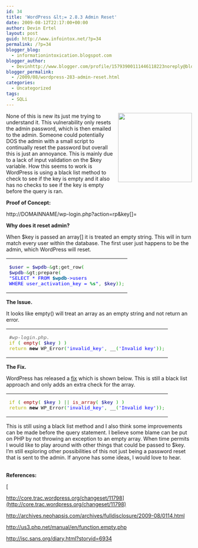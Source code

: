 ```yaml
---
id: 34
title: 'WordPress &lt;= 2.8.3 Admin Reset'
date: 2009-08-12T22:17:00+00:00
author: Devin Ertel
layout: post
guid: http://www.infointox.net/?p=34
permalink: /?p=34
blogger_blog:
  - informationintoxication.blogspot.com
blogger_author:
  - Devinhttp://www.blogger.com/profile/15793900111446118223noreply@blogger.com
blogger_permalink:
  - /2009/08/wordpress-283-admin-reset.html
categories:
  - Uncategorized
tags:
  - SQLi
---
```

<a href="http://2.bp.blogspot.com/_CSYBzy3J1s8/SoNA32tFXjI/AAAAAAAAAtg/Y-c03xOEgrI/s1600-h/wordpress-logo.png" onblur="try {parent.deselectBloggerImageGracefully();} catch(e) {}"><img id="BLOGGER_PHOTO_ID_5369206509077356082" style="float: right; margin: 0pt 0pt 10px 10px; cursor: pointer; width: 200px; height: 188px;" src="http://2.bp.blogspot.com/_CSYBzy3J1s8/SoNA32tFXjI/AAAAAAAAAtg/Y-c03xOEgrI/s200/wordpress-logo.png" border="0" alt="" /></a>None of this is new its just me trying to understand it. This vulnerability only resets the admin password, which is then emailed to the admin. Someone could potentially DOS the admin with a small script to continually reset the password but overall this is just an annoyance. This is mainly due to a lack of input validation on the $key variable. How this seems to work is WordPress is using a black list method to check to see if the key is empty and it also has no checks to see if the key is empty before the query is ran.

<span style="font-weight: bold;">Proof of Concept:</span>
  
http://DOMAINNAME/wp-login.php?action=rp&key[]=

<span style="font-weight: bold;">Why does it reset admin? </span>

When $key is passed an array[] it is treated an empty string. This will in turn match every user within the database. The first user just happens to be the admin, which WordPress will reset.

<div class="wp_syntax">
  <table>
    <tr>
      <td class="code">
        <pre class="php" style="font-family:monospace;"><span style="color: #000088;">$user</span> <span style="color: #339933;">=</span> <span style="color: #000088;">$wpdb</span><span style="color: #339933;">-&</span>gt<span style="color: #339933;">;</span>get_row<span style="color: #009900;">&#40;</span>
<span style="color: #000088;">$wpdb</span><span style="color: #339933;">-&</span>gt<span style="color: #339933;">;</span>prepare<span style="color: #009900;">&#40;</span>
<span style="color: #0000ff;">"SELECT * FROM <span style="color: #006699; font-weight: bold;">$wpdb</span>-&gt;users
WHERE user_activation_key = <span style="color: #009933; font-weight: bold;">%s</span>"</span><span style="color: #339933;">,</span> <span style="color: #000088;">$key</span><span style="color: #009900;">&#41;</span><span style="color: #009900;">&#41;</span><span style="color: #339933;">;</span></pre>
      </td>
    </tr>
  </table>
</div>

<span style="font-weight: bold;">The Issue.</span>
  
It looks like empty() will treat an array as an empty string and not return an error.

<div class="wp_syntax">
  <table>
    <tr>
      <td class="code">
        <pre class="php" style="font-family:monospace;"><span style="color: #666666; font-style: italic;">#wp-login.php.
</span><span style="color: #b1b100;">if</span> <span style="color: #009900;">&#40;</span> <span style="color: #990000;">empty</span><span style="color: #009900;">&#40;</span> <span style="color: #000088;">$key</span> <span style="color: #009900;">&#41;</span> <span style="color: #009900;">&#41;</span>
<span style="color: #b1b100;">return</span> <span style="color: #000000; font-weight: bold;">new</span> WP_Error<span style="color: #009900;">&#40;</span><span style="color: #0000ff;">'invalid_key'</span><span style="color: #339933;">,</span> __<span style="color: #009900;">&#40;</span><span style="color: #0000ff;">'Invalid key'</span><span style="color: #009900;">&#41;</span><span style="color: #009900;">&#41;</span><span style="color: #339933;">;</span></pre>
      </td>
    </tr>
  </table>
</div>

<span style="font-weight: bold;">The Fix.</span>
  
WordPress has released a [fix](http://wordpress.org/development/2009/08/2-8-4-security-release/) which is shown below. This is still a black list approach and only adds an extra check for the array.

<div class="wp_syntax">
  <table>
    <tr>
      <td class="code">
        <pre class="php" style="font-family:monospace;"><span style="color: #b1b100;">if</span> <span style="color: #009900;">&#40;</span> <span style="color: #990000;">empty</span><span style="color: #009900;">&#40;</span> <span style="color: #000088;">$key</span> <span style="color: #009900;">&#41;</span> <span style="color: #339933;">||</span> <span style="color: #990000;">is_array</span><span style="color: #009900;">&#40;</span> <span style="color: #000088;">$key</span> <span style="color: #009900;">&#41;</span> <span style="color: #009900;">&#41;</span>
<span style="color: #b1b100;">return</span> <span style="color: #000000; font-weight: bold;">new</span> WP_Error<span style="color: #009900;">&#40;</span><span style="color: #0000ff;">'invalid_key'</span><span style="color: #339933;">,</span> __<span style="color: #009900;">&#40;</span><span style="color: #0000ff;">'Invalid key'</span><span style="color: #009900;">&#41;</span><span style="color: #009900;">&#41;</span><span style="color: #339933;">;</span></pre>
      </td>
    </tr>
  </table>
</div>

This is still using a black list method and I also think some improvements can be made before the query statement. I believe some blame can be put on PHP by not throwing an exception to an empty array. When time permits I would like to play around with other things that could be passed to $key. I&#8217;m still exploring other possibilities of this not just being a password reset that is sent to the admin. If anyone has some ideas, I would love to hear.

<span style="font-weight: bold;"><br /> References:</span>
  
[
  
http://core.trac.wordpress.org/changeset/11798](http://core.trac.wordpress.org/changeset/11798)
  
<http://archives.neohapsis.com/archives/fulldisclosure/2009-08/0114.html>
  
<http://us3.php.net/manual/en/function.empty.php>
  
<http://isc.sans.org/diary.html?storyid=6934><!--more-->

<!--more-->

<!--more-->